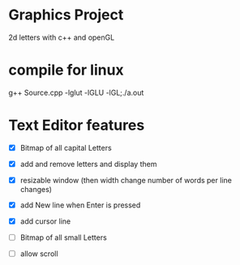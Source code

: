 # Graphics Project

2d letters with c++ and openGL




# compile for linux

g++ Source.cpp -lglut -lGLU -lGL;./a.out



# Text Editor features

- [X] Bitmap of all capital Letters
- [X] add and remove letters and display them
- [X] resizable window (then width change number of words per line changes)
- [X] add New line when Enter is pressed
- [X] add cursor line
- [ ] Bitmap of all small Letters
- [ ] allow scroll

